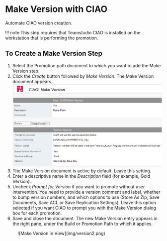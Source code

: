 # Make Version with CIAO

Automate CIAO version creation.

!!! note
    This step requires that Teamstudio CIAO is installed on the workstation that is performing the promotion.
    
## To Create a Make Version Step
1. Select the Promotion path document to which you want to add the Make Version step.
2. Click the *Create* button followed by *Make Version*. The Make Version document appears.
   ![Make Version](img/version.png)
3. The Make Version document is active by default. Leave this setting.
4. Enter a descriptive name in the *Description* field (for example, Gold Version).
5. Uncheck *Prompt for Version* if you want to promote without user intervention. You need to provide a version comment and label, whether to bump version numbers, and which options to use (Store As Zip,
   Save Documents, Save ACL or Save Replication Settings). Leave this option selected if you want CIAO to prompt you with the Make Version dialog box for each promotion. 
6. Save and close the document. The new Make Version entry appears in the right pane, under the Build or Promotion Path to which it applies. 
<figure markdown="1">
  ![Make Version in View](img/version2.png)
</figure>